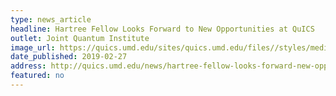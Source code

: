 ```yaml
---
type: news_article
headline: Hartree Fellow Looks Forward to New Opportunities at QuICS
outlet: Joint Quantum Institute
image_url: https://quics.umd.edu/sites/quics.umd.edu/files//styles/medium/public/Wang.jpg?itok=-u-OWtcF
date_published: 2019-02-27
address: http://quics.umd.edu/news/hartree-fellow-looks-forward-new-opportunities-quics
featured: no
---
```

